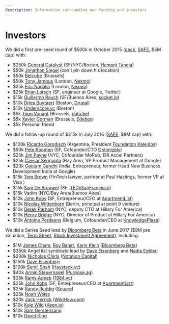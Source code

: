 ```yaml
---
description: Information surrounding our funding and investors
---
```


# Investors

We did a first pre-seed round of $500k in October 2015 ([deck](https://www.dropbox.com/s/klwxkewuf9mnjy1/OpenCollective.pdf?dl=0), [SAFE](https://www.ycombinator.com/docs/SAFE\_Cap.rtf), $5M cap) with:

* $250k [General Catalyst](http://generalcatalyst.com) (SF/NYC/Boston, [Hemant Taneja](https://www.linkedin.com/in/hemanttaneja))&#x20;
* $50k [Jonathan Siegel](https://www.linkedin.com/in/jsiegel) (can't pin down his location)
* $50k [Belcube](http://belcube.com) (Brussels)
* $50k [Tony Jamous](https://www.linkedin.com/in/teljamou) (London, [Nexmo](https://nexmo.com))
* $25k [Eric Nadalin](https://uk.linkedin.com/in/enadalin) (London, [Nexmo](https://nexmo.com))
* $25k [Brian Larson](https://www.linkedin.com/in/brian-larson-43904010) (SF, engineer at Google, Twitter)
* $15k [Guillermo Rauch](https://twitter.com/rauchg) (SF/Buenos Aires, [socket.io](http://socket.io))
* $10k [Dries Buytaert](http://buytaert.net) (Boston, [Drupal](https://drupal.org))
* $10k [Underscore.vc](http://underscore.vc) (Boston)
* $5k [Toon Vanagt](https://www.linkedin.com/in/toonvanagt) (Brussels, [data.be](http://data.be))
* $5k [Xavier Corman](https://www.linkedin.com/in/xaviercorman) (Brussels, [Edebex](http://edebex.com))
* $5k Personal friend

We did a follow-up round of $315k in July 2016 ([SAFE](https://www.ycombinator.com/docs/SAFE\_Cap.rtf), $8M cap) with:

* $100k [Ricardo Gorodisch](https://www.linkedin.com/in/ricardo-gorodisch-9b057889) (Argentina, President [Foundation Kaleidos](http://www.fundacionkaleidos.org))
* $50k [Pete Koomen](https://www.linkedin.com/in/petekoomen) (SF, Cofounder/CTO [Optimizely](http://optimizely.com))
* $25k [Jim Payne](https://www.linkedin.com/in/jpayne) (NYC, Cofounder MoPub, EIR Accel Partners)
* $25k [Caesar Sengupta](https://www.linkedin.com/in/caesar-sengupta-2743b) (Bay Area, VP Product Management at Google)
* $20k [Gautam Gandhi](https://www.linkedin.com/in/gkgandhi) (India, Entrepreneur, former Head New Business Development India at Google)
* $15k [Tom Brown](https://www.linkedin.com/in/tpbrown5) (FinTech lawyer, partner at Paul Hastings, former VP at Visa )
* $15k [Sam De Brouwer](https://www.linkedin.com/in/sam-de-brouwer-b0a34122) (SF, [TEDxSanFrancisco](http://www.tedxsanfrancisco.com))
* $15k Vadim (NYC/Bay Area/Buenos Aires)
* $10k [John Kobs](https://www.linkedin.com/in/johnkobs) (SF, Entrepreneur/CEO at [ApartmentList](http://apartmentlist.com))
* $10k [Nicolas Wittenborn](https://www.linkedin.com/in/nicolaswittenborn) (Berlin, principal at point 9 venture)
* $10k [Derek Parham](https://www.linkedin.com/in/derek-parham-b7b5504) (NYC, deputy CTO at Hillary For America)
* $10k [Henry Bridge](https://www.linkedin.com/in/hbridge) (NYC, Director of Product at Hillary For America)
* $10k [Antoine Perdaens](https://www.linkedin.com/in/antoineperdaens) (Belgium, Cofounder/CEO at [KnowledgePlaza](http://knowledgeplaza.net))

We did a Series Seed lead by [Bloomberg Beta](https://www.bloombergbeta.com) in June 2017 ($9M pre valuation, [Term Sheet](https://drive.google.com/file/d/1McnBazo2xsIcaKaEMIWgDKKmUP\_PdUtO/view?usp=sharing), [Stock Investment Agreement](https://drive.google.com/file/d/1XqjLuIphypa9OuesplQTp8Mv3cwRY05R/view?usp=sharing)), including:

* $1M [James Cham](https://www.linkedin.com/in/jcham), [Roy Bahat](https://www.linkedin.com/in/roybahat/), [Karin Klein](https://www.linkedin.com/in/karinklein/) ([Bloomberg Beta](https://www.bloombergbeta.com))
* $350k Angel list syndicate lead by [Dave Eisenberg](https://www.linkedin.com/in/daveeisenberg/) and [Nadia Eghbal](https://www.linkedin.com/in/nadiaeghbal/)
* $200k [Nicholas Chirls](https://www.linkedin.com/in/nchirls/) ([Notation Capital](http://notationcapital.com))
* $150k [Dave Eisenberg](https://www.linkedin.com/in/daveeisenberg/)
* $100k [Semil Shah](https://www.linkedin.com/in/semilshah/) ([Haystack.vc](http://haystack.vc))
* $40k [Armin Steuernagel](https://www.linkedin.com/in/armin-steuernagel-9719b1b/) ([Purpose.ag](http://purpose-economy.org/en/))
* $35k [Ramy Adeeb](https://www.linkedin.com/in/ramyadeeb/) ([1984.vc](https://1984.vc))
* $25k [John Kobs](https://www.linkedin.com/in/johnkobs) (SF, Entrepreneur/CEO at [ApartmentList](http://apartmentlist.com))
* $25k [Randy Reddig](https://www.linkedin.com/in/ydnar/) ([Square](https://square.com))
* $25k [Noah Weiss](https://www.linkedin.com/in/noahw/)
* $20k [Jack Herrick](https://www.linkedin.com/in/jackherrick/) ([WikiHow.com](https://wikihow.com))
* $10k [Kyle Wild](https://www.linkedin.com/in/kylewild/) ([Keen.io](https://keen.io))
* $10k [Sam Gerstenzang](https://www.linkedin.com/in/samgerstenzang/)
* $10k [David King](https://www.linkedin.com/in/davidkingsf/)
